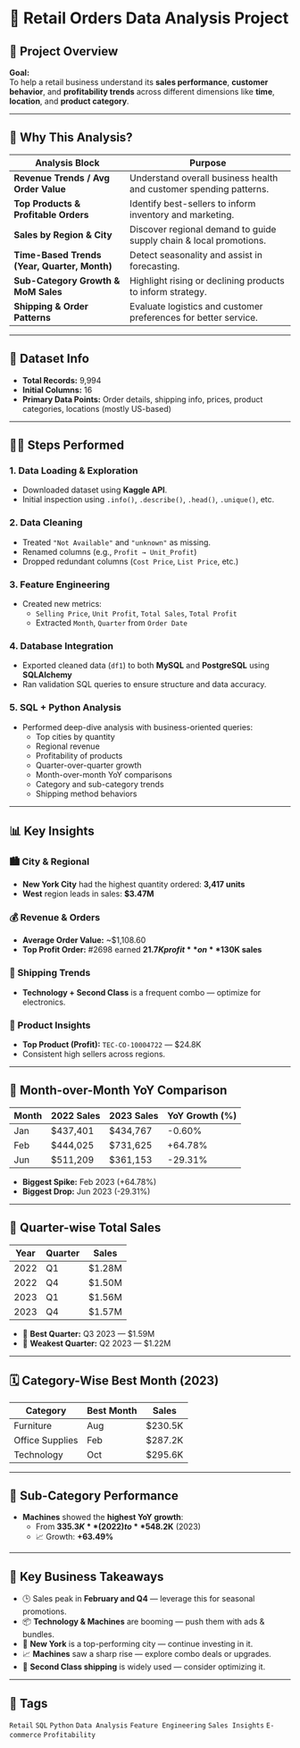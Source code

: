 # 🛒 Retail Orders Data Analysis Project

## 📌 Project Overview

**Goal:**  
To help a retail business understand its **sales performance**, **customer behavior**, and **profitability trends** across different dimensions like **time**, **location**, and **product category**.

---

## 🎯 Why This Analysis?

| Analysis Block | Purpose |
|----------------|---------|
| **Revenue Trends / Avg Order Value** | Understand overall business health and customer spending patterns. |
| **Top Products & Profitable Orders** | Identify best-sellers to inform inventory and marketing. |
| **Sales by Region & City** | Discover regional demand to guide supply chain & local promotions. |
| **Time-Based Trends (Year, Quarter, Month)** | Detect seasonality and assist in forecasting. |
| **Sub-Category Growth & MoM Sales** | Highlight rising or declining products to inform strategy. |
| **Shipping & Order Patterns** | Evaluate logistics and customer preferences for better service. |

---

## 🧮 Dataset Info

- **Total Records:** 9,994
- **Initial Columns:** 16
- **Primary Data Points:** Order details, shipping info, prices, product categories, locations (mostly US-based)

---

## 🧑‍💻 Steps Performed

### 1. Data Loading & Exploration
- Downloaded dataset using **Kaggle API**.
- Initial inspection using `.info()`, `.describe()`, `.head()`, `.unique()`, etc.

### 2. Data Cleaning
- Treated `"Not Available"` and `"unknown"` as missing.
- Renamed columns (e.g., `Profit → Unit_Profit`)
- Dropped redundant columns (`Cost Price`, `List Price`, etc.)

### 3. Feature Engineering
- Created new metrics:
  - `Selling Price`, `Unit Profit`, `Total Sales`, `Total Profit`
  - Extracted `Month`, `Quarter` from `Order Date`

### 4. Database Integration
- Exported cleaned data (`df1`) to both **MySQL** and **PostgreSQL** using **SQLAlchemy**
- Ran validation SQL queries to ensure structure and data accuracy.

### 5. SQL + Python Analysis
- Performed deep-dive analysis with business-oriented queries:
  - Top cities by quantity
  - Regional revenue
  - Profitability of products
  - Quarter-over-quarter growth
  - Month-over-month YoY comparisons
  - Category and sub-category trends
  - Shipping method behaviors

---

## 📊 Key Insights

### 🏙️ City & Regional
- **New York City** had the highest quantity ordered: **3,417 units**
- **West** region leads in sales: **$3.47M**

### 💰 Revenue & Orders
- **Average Order Value:** ~$1,108.60
- **Top Profit Order:** #2698 earned **$21.7K profit** on **$130K sales**

### 🚚 Shipping Trends
- **Technology + Second Class** is a frequent combo — optimize for electronics.

### 🧾 Product Insights
- **Top Product (Profit):** `TEC-CO-10004722` — $24.8K
- Consistent high sellers across regions.

---

## 🔄 Month-over-Month YoY Comparison

| Month | 2022 Sales | 2023 Sales | YoY Growth (%) |
|-------|------------|------------|----------------|
| Jan   | $437,401   | $434,767   | -0.60%         |
| Feb   | $444,025   | $731,625   | +64.78%        |
| Jun   | $511,209   | $361,153   | -29.31%        |

- **Biggest Spike:** Feb 2023 (+64.78%)
- **Biggest Drop:** Jun 2023 (-29.31%)

---

## 📆 Quarter-wise Total Sales

| Year | Quarter | Sales |
|------|---------|--------|
| 2022 | Q1 | $1.28M |
| 2022 | Q4 | $1.50M |
| 2023 | Q1 | $1.56M |
| 2023 | Q4 | $1.57M |
- 🔼 **Best Quarter:** Q3 2023 — $1.59M  
- 🔽 **Weakest Quarter:** Q2 2023 — $1.22M

---

## 🗓️ Category-Wise Best Month (2023)

| Category         | Best Month | Sales     |
|------------------|------------|-----------|
| Furniture         | Aug        | $230.5K   |
| Office Supplies   | Feb        | $287.2K   |
| Technology        | Oct        | $295.6K   |

---

## 🔎 Sub-Category Performance

- **Machines** showed the **highest YoY growth**:
  - From **$335.3K** (2022) to **$548.2K** (2023)
  - 📈 Growth: **+63.49%**

---

## 💼 Key Business Takeaways

- 🕒 Sales peak in **February and Q4** — leverage this for seasonal promotions.
- 📦 **Technology & Machines** are booming — push them with ads & bundles.
- 🗽 **New York** is a top-performing city — continue investing in it.
- 📈 **Machines** saw a sharp rise — explore combo deals or upgrades.
- 🚚 **Second Class shipping** is widely used — consider optimizing it.

---




## 📌 Tags

`Retail` `SQL` `Python` `Data Analysis` `Feature Engineering` `Sales Insights` `E-commerce` `Profitability`

